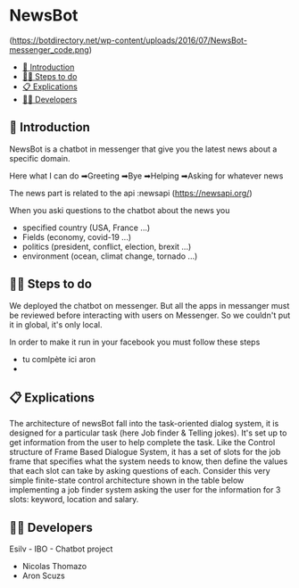 # NewsBot

(https://botdirectory.net/wp-content/uploads/2016/07/NewsBot-messenger_code.png)

- [🐣 Introduction](#-introduction)
- [🏃‍♀️ Steps to do](#-steps-to-do)
- [📋 Explications](#-explication)
- [👨‍🎓 Developers ](#-developers)


## 🐣 Introduction

NewsBot is a chatbot in messenger that give you the latest news about a specific domain.

Here what I can do
    ➡Greeting
    ➡Bye
    ➡Helping
    ➡Asking for whatever news

The news part is related to the api :newsapi (https://newsapi.org/)

When you aski questions to the chatbot about the news you 
- specified country (USA, France ...)
- Fields (economy, covid-19 ...)
- politics (president, conflict, election, brexit ...)
- environment (ocean, climat change, tornado ...)

## 🏃‍♀️ Steps to do

We deployed the chatbot on messenger. But all the apps in messanger must be reviewed before interacting with users on Messenger. So we couldn't put it in global, it's only local.

In order to make it run in your facebook you must follow these steps

- tu comlpète ici aron
- 

## 📋 Explications

The architecture of newsBot fall into the task-oriented dialog system, it is designed for a particular task (here Job finder & Telling jokes). It's set up to get information from the user to help complete the task. Like the Control structure of Frame Based Dialogue System, it has a set of slots for the job frame that specifies what the system needs to know, then define the values that each slot can take by asking questions of each. Consider this very simple finite-state control architecture shown in the table below implementing a job finder system asking the user for the information for 3 slots: keyword, location and salary.



## 👨‍🎓 Developers 

Esilv - IBO - Chatbot project

- Nicolas Thomazo
- Aron Scuzs 


